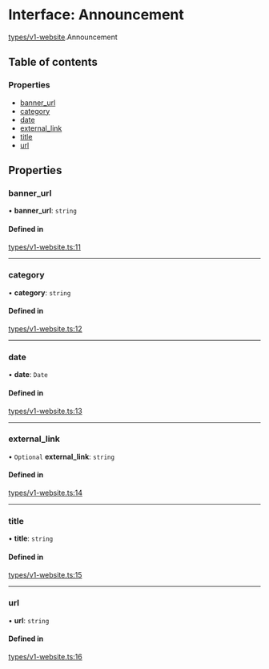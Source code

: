 # Interface: Announcement

[types/v1-website](../modules/types_v1_website.md).Announcement

## Table of contents

### Properties

- [banner\_url](types_v1_website.Announcement.md#banner_url)
- [category](types_v1_website.Announcement.md#category)
- [date](types_v1_website.Announcement.md#date)
- [external\_link](types_v1_website.Announcement.md#external_link)
- [title](types_v1_website.Announcement.md#title)
- [url](types_v1_website.Announcement.md#url)

## Properties

### banner\_url

• **banner\_url**: `string`

#### Defined in

[types/v1-website.ts:11](https://github.com/jameslinimk/unofficial-valorant-api/blob/fe67431/package/src/types/v1-website.ts#L11)

___

### category

• **category**: `string`

#### Defined in

[types/v1-website.ts:12](https://github.com/jameslinimk/unofficial-valorant-api/blob/fe67431/package/src/types/v1-website.ts#L12)

___

### date

• **date**: `Date`

#### Defined in

[types/v1-website.ts:13](https://github.com/jameslinimk/unofficial-valorant-api/blob/fe67431/package/src/types/v1-website.ts#L13)

___

### external\_link

• `Optional` **external\_link**: `string`

#### Defined in

[types/v1-website.ts:14](https://github.com/jameslinimk/unofficial-valorant-api/blob/fe67431/package/src/types/v1-website.ts#L14)

___

### title

• **title**: `string`

#### Defined in

[types/v1-website.ts:15](https://github.com/jameslinimk/unofficial-valorant-api/blob/fe67431/package/src/types/v1-website.ts#L15)

___

### url

• **url**: `string`

#### Defined in

[types/v1-website.ts:16](https://github.com/jameslinimk/unofficial-valorant-api/blob/fe67431/package/src/types/v1-website.ts#L16)

